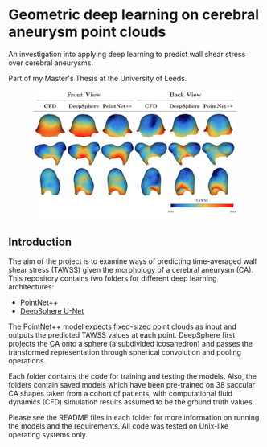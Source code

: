 # Geometric deep learning on cerebral aneurysm point clouds
An investigation into applying deep learning to predict wall shear stress over cerebral aneurysms.

Part of my Master's Thesis at the University of Leeds.

<p align="center">
<img src="https://github.com/metinsuloglu/CA-Flow-from-Shape/blob/master/images/results.jpg" alt="TAWSS prediction results" width="80%"/>
</p>

## Introduction
The aim of the project is to examine ways of predicting time-averaged wall shear stress (TAWSS) given the morphology of a cerebral aneurysm (CA).
This repository contains two folders for different deep learning architectures:

- [PointNet++](https://arxiv.org/abs/1706.02413)
- [DeepSphere U-Net](https://openreview.net/pdf?id=B1e3OlStPB)

The PointNet++ model expects fixed-sized point clouds as input and outputs the predicted TAWSS values at each point. 
DeepSphere first projects the CA onto a sphere (a subdivided icosahedron) and passes the transformed representation through 
spherical convolution and pooling operations.

Each folder contains the code for training and testing the models. Also, the folders contain saved models which have been pre-trained on 38 saccular CA
shapes taken from a cohort of patients, with computational fluid dynamics (CFD) simulation results assumed to be the ground truth values.

Please see the README files in each folder for more information on running the models and the requirements. All code was tested on Unix-like operating systems 
only.
